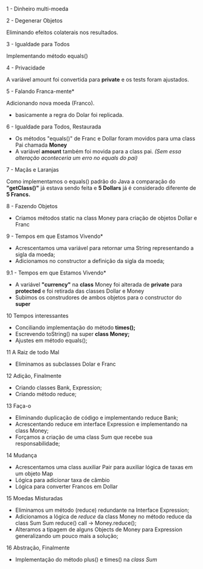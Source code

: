 1 - Dinheiro multi-moeda

2 - Degenerar Objetos

Eliminando efeitos colaterais nos resultados.

3 - Igualdade para Todos

Implementando método equals()

4 - Privacidade

A variável amount foi convertida para **private** e os tests foram ajustados.

5 - Falando Franca-mente*

Adicionando nova moeda (Franco).
- basicamente a regra do Dolar foi replicada.

6 - Igualdade para Todos, Restaurada

- Os métodos "equals()" de Franc e Dollar foram movidos para uma class Pai chamada **Money**
- A variável **amount** também foi movida para a class pai. _(Sem essa alteração aconteceria um erro no equals do pai)_

7 - Maçãs e Laranjas

Como implementamos o equals() padrão do Java a comparação do **"getClass()"** já estava sendo feita e **5 Dollars** já é considerado diferente de **5 Francs.**

8 - Fazendo Objetos

- Criamos métodos static na class Money para criação de objetos Dollar e Franc

9 - Tempos em que Estamos Vivendo*

- Acrescentamos uma variável para retornar uma String representando a sigla da moeda;
- Adicionamos no constructor a definição da sigla da moeda;

9.1 - Tempos em que Estamos Vivendo*

- A variável **"currency"** na **class** Money foi alterada de **private** para **protected** e foi retirada das classes Dollar e Money
- Subimos os construdores de ambos objetos para o constructor do **super**

10 Tempos interessantes

- Conciliando implementação do método **times();**
- Escrevendo toString() na super **class Money;**
- Ajustes em método equals();

11 A Raiz de todo Mal

- Eliminamos as subclasses Dolar e Franc

12 Adição, Finalmente

- Criando classes Bank, Expression;
- Criando método reduce;

13 Faça-o

- Eliminando duplicação de código e implementando reduce Bank;
- Acrescentando reduce em interface Expression e implementando na class Money;
- Forçamos a criação de uma class Sum que recebe sua responsabilidade;


14 Mudança

- Acrescentamos uma class auxiliar Pair para auxiliar lógica de taxas em um objeto Map
- Lógica para adicionar taxa de câmbio
- Lógica para converter Francos em Dollar

15 Moedas Misturadas

- Eliminamos um método (reduce) redundante na Interface Expression;
- Adicionamos a lógica de *reduce* da class Money no método reduce da class Sum
	Sum reduce() call -> Money.reduce();
- Alteramos a tipagem de alguns Objects de Money para Expression generalizando um pouco mais a solução;

16 Abstração, Finalmente

- Implementação do método plus() e times() na *class Sum*